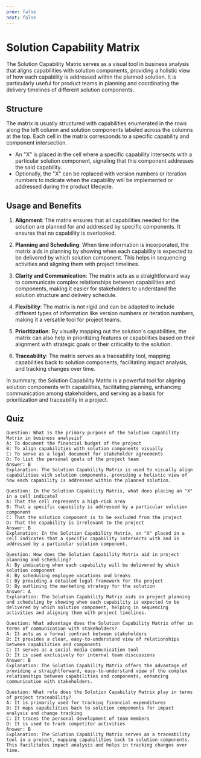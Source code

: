 ```yaml
---
prev: false
next: false
---
```


# Solution Capability Matrix

The Solution Capability Matrix serves as a visual tool in business analysis that aligns capabilities with solution components, providing a holistic view of how each capability is addressed within the planned solution. It is particularly useful for product teams in planning and coordinating the delivery timelines of different solution components.

## Structure

The matrix is usually structured with capabilities enumerated in the rows along the left column and solution components labeled across the columns at the top. Each cell in the matrix corresponds to a specific capability and component intersection.

- An "X" is placed in the cell where a specific capability intersects with a particular solution component, signaling that this component addresses the said capability.
- Optionally, the "X" can be replaced with version numbers or iteration numbers to indicate when the capability will be implemented or addressed during the product lifecycle.

## Usage and Benefits

1. **Alignment**: The matrix ensures that all capabilities needed for the solution are planned for and addressed by specific components. It ensures that no capability is overlooked.

2. **Planning and Scheduling**: When time information is incorporated, the matrix aids in planning by showing when each capability is expected to be delivered by which solution component. This helps in sequencing activities and aligning them with project timelines.

3. **Clarity and Communication**: The matrix acts as a straightforward way to communicate complex relationships between capabilities and components, making it easier for stakeholders to understand the solution structure and delivery schedule.

4. **Flexibility**: The matrix is not rigid and can be adapted to include different types of information like version numbers or iteration numbers, making it a versatile tool for project teams.

5. **Prioritization**: By visually mapping out the solution's capabilities, the matrix can also help in prioritizing features or capabilities based on their alignment with strategic goals or their criticality to the solution.

6. **Traceability**: The matrix serves as a traceability tool, mapping capabilities back to solution components, facilitating impact analysis, and tracking changes over time.

In summary, the Solution Capability Matrix is a powerful tool for aligning solution components with capabilities, facilitating planning, enhancing communication among stakeholders, and serving as a basis for prioritization and traceability in a project.

## Quiz

```quiz
Question: What is the primary purpose of the Solution Capability Matrix in business analysis?
A: To document the financial budget of the project
B: To align capabilities with solution components visually
C: To serve as a legal document for stakeholder agreements
D: To list the personal goals of the project team
Answer: B
Explanation: The Solution Capability Matrix is used to visually align capabilities with solution components, providing a holistic view of how each capability is addressed within the planned solution.

Question: In the Solution Capability Matrix, what does placing an "X" in a cell indicate?
A: That the cell represents a high-risk area
B: That a specific capability is addressed by a particular solution component
C: That the solution component is to be excluded from the project
D: That the capability is irrelevant to the project
Answer: B
Explanation: In the Solution Capability Matrix, an "X" placed in a cell indicates that a specific capability intersects with and is addressed by a particular solution component.

Question: How does the Solution Capability Matrix aid in project planning and scheduling?
A: By indicating when each capability will be delivered by which solution component
B: By scheduling employee vacations and breaks
C: By providing a detailed legal framework for the project
D: By outlining the marketing strategy for the solution
Answer: A
Explanation: The Solution Capability Matrix aids in project planning and scheduling by showing when each capability is expected to be delivered by which solution component, helping in sequencing activities and aligning them with project timelines.

Question: What advantage does the Solution Capability Matrix offer in terms of communication with stakeholders?
A: It acts as a formal contract between stakeholders
B: It provides a clear, easy-to-understand view of relationships between capabilities and components
C: It serves as a social media communication tool
D: It is used exclusively for internal team discussions
Answer: B
Explanation: The Solution Capability Matrix offers the advantage of providing a straightforward, easy-to-understand view of the complex relationships between capabilities and components, enhancing communication with stakeholders.

Question: What role does the Solution Capability Matrix play in terms of project traceability?
A: It is primarily used for tracking financial expenditures
B: It maps capabilities back to solution components for impact analysis and change tracking
C: It traces the personal development of team members
D: It is used to track competitor activities
Answer: B
Explanation: The Solution Capability Matrix serves as a traceability tool in a project, mapping capabilities back to solution components. This facilitates impact analysis and helps in tracking changes over time.

```
